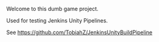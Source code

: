 Welcome to this dumb game project.

Used for testing Jenkins Unity Pipelines.

See https://github.com/TobiahZ/JenkinsUnityBuildPipeline
